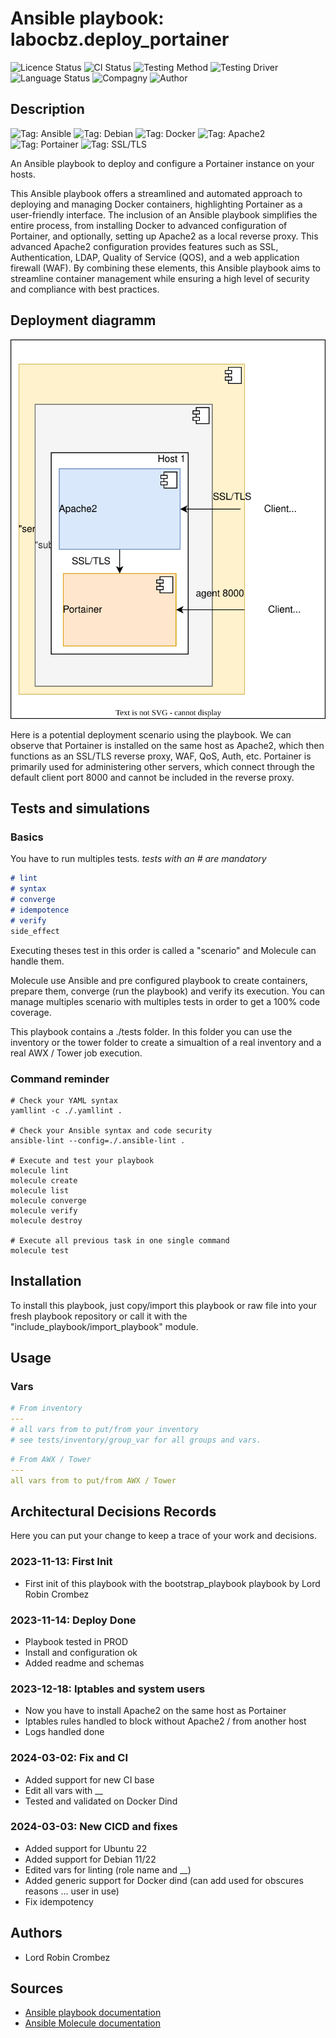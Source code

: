 # Ansible playbook: labocbz.deploy_portainer

![Licence Status](https://img.shields.io/badge/licence-MIT-brightgreen)
![CI Status](https://img.shields.io/badge/CI-success-brightgreen)
![Testing Method](https://img.shields.io/badge/Testing%20Method-Ansible%20Molecule-blueviolet)
![Testing Driver](https://img.shields.io/badge/Testing%20Driver-docker-blueviolet)
![Language Status](https://img.shields.io/badge/language-Ansible-red)
![Compagny](https://img.shields.io/badge/Compagny-Labo--CBZ-blue)
![Author](https://img.shields.io/badge/Author-Lord%20Robin%20Crombez-blue)

## Description

![Tag: Ansible](https://img.shields.io/badge/Tech-Ansible-orange)
![Tag: Debian](https://img.shields.io/badge/Tech-Debian-orange)
![Tag: Docker](https://img.shields.io/badge/Tech-Docker-orange)
![Tag: Apache2](https://img.shields.io/badge/Tech-Apache2-orange)
![Tag: Portainer](https://img.shields.io/badge/Tech-Portainer-orange)
![Tag: SSL/TLS](https://img.shields.io/badge/Tech-SSL%2FTLS-orange)

An Ansible playbook to deploy and configure a Portainer instance on your hosts.

This Ansible playbook offers a streamlined and automated approach to deploying and managing Docker containers, highlighting Portainer as a user-friendly interface. The inclusion of an Ansible playbook simplifies the entire process, from installing Docker to advanced configuration of Portainer, and optionally, setting up Apache2 as a local reverse proxy. This advanced Apache2 configuration provides features such as SSL, Authentication, LDAP, Quality of Service (QOS), and a web application firewall (WAF). By combining these elements, this Ansible playbook aims to streamline container management while ensuring a high level of security and compliance with best practices.

## Deployment diagramm

![](./assets/Ansible-Playbook-Labocbz-Deploy-Portainer.drawio.svg)

Here is a potential deployment scenario using the playbook. We can observe that Portainer is installed on the same host as Apache2, which then functions as an SSL/TLS reverse proxy, WAF, QoS, Auth, etc. Portainer is primarily used for administering other servers, which connect through the default client port 8000 and cannot be included in the reverse proxy.

## Tests and simulations

### Basics

You have to run multiples tests. *tests with an # are mandatory*

```MARKDOWN
# lint
# syntax
# converge
# idempotence
# verify
side_effect
```

Executing theses test in this order is called a "scenario" and Molecule can handle them.

Molecule use Ansible and pre configured playbook to create containers, prepare them, converge (run the playbook) and verify its execution.
You can manage multiples scenario with multiples tests in order to get a 100% code coverage.

This playbook contains a ./tests folder. In this folder you can use the inventory or the tower folder to create a simualtion of a real inventory and a real AWX / Tower job execution.

### Command reminder

```SHELL
# Check your YAML syntax
yamllint -c ./.yamllint .

# Check your Ansible syntax and code security
ansible-lint --config=./.ansible-lint .

# Execute and test your playbook
molecule lint
molecule create
molecule list
molecule converge
molecule verify
molecule destroy

# Execute all previous task in one single command
molecule test
```

## Installation

To install this playbook, just copy/import this playbook or raw file into your fresh playbook repository or call it with the "include_playbook/import_playbook" module.

## Usage

### Vars

```YAML
# From inventory
---
# all vars from to put/from your inventory
# see tests/inventory/group_var for all groups and vars.
```

```YAML
# From AWX / Tower
---
all vars from to put/from AWX / Tower
```

## Architectural Decisions Records

Here you can put your change to keep a trace of your work and decisions.

### 2023-11-13: First Init

* First init of this playbook with the bootstrap_playbook playbook by Lord Robin Crombez

### 2023-11-14: Deploy Done

* Playbook tested in PROD
* Install and configuration ok
* Added readme and schemas

### 2023-12-18: Iptables and system users

* Now you have to install Apache2 on the same host as Portainer
* Iptables rules handled to block without Apache2 / from another host
* Logs handled done

### 2024-03-02: Fix and CI

* Added support for new CI base
* Edit all vars with __
* Tested and validated on Docker Dind

### 2024-03-03: New CICD and fixes

* Added support for Ubuntu 22
* Added support for Debian 11/22
* Edited vars for linting (role name and __)
* Added generic support for Docker dind (can add used for obscures reasons ... user in use)
* Fix idempotency

## Authors

* Lord Robin Crombez

## Sources

* [Ansible playbook documentation](https://docs.ansible.com/ansible/latest/playbook_guide/playbooks_reuse_playbooks.html)
* [Ansible Molecule documentation](https://molecule.readthedocs.io/)

